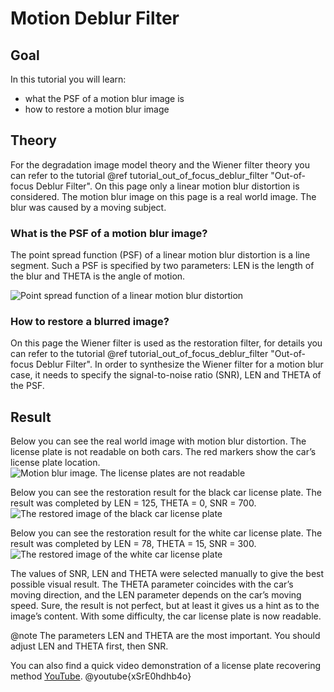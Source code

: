 Motion Deblur Filter
==========================

Goal
----

In this tutorial you will learn:

-   what the PSF of a motion blur image is
-   how to restore a motion blur image

Theory
------

For the degradation image model theory and the Wiener filter theory you can refer to the tutorial @ref tutorial_out_of_focus_deblur_filter "Out-of-focus Deblur Filter".
On this page only a linear motion blur distortion is considered. The motion blur image on this page is a real world image. The blur was caused by a moving subject.

### What is the PSF of a motion blur image?

The point spread function (PSF) of a linear motion blur distortion is a line segment. Such a PSF is specified by two parameters: LEN is the length of the blur and THETA is 
the angle of motion.

![Point spread function of a linear motion blur distortion](images/motion_psf.png)

### How to restore a blurred image?

On this page the Wiener filter is used as the restoration filter, for details you can refer to the tutorial @ref tutorial_out_of_focus_deblur_filter "Out-of-focus Deblur Filter". 
In order to synthesize the Wiener filter for a motion blur case, it needs to specify the signal-to-noise ratio (SNR), LEN and THETA of the PSF.

Result
------

Below you can see the real world image with motion blur distortion. The license plate is not readable on both cars. The red markers show the car’s license plate location.
![Motion blur image. The license plates are not readable](images/motion_original.jpg)


Below you can see the restoration result for the black car license plate. The result was completed by LEN = 125, THETA = 0, SNR = 700.
![The restored image of the black car license plate](images/black_car.jpg)

Below you can see the restoration result for the white car license plate. The result was completed by LEN = 78, THETA = 15, SNR = 300.
![The restored image of the white car license plate](images/white_car.jpg)

The values of SNR, LEN and THETA were selected manually to give the best possible visual result. The THETA parameter coincides with the car’s moving direction, and the 
LEN parameter depends on the car’s moving speed. 
Sure, the result is not perfect, but at least it gives us a hint as to the image’s content. With some difficulty, the car license plate is now readable.

@note The parameters LEN and THETA are the most important. You should adjust LEN and THETA first, then SNR.

You can also find a quick video demonstration of a license plate recovering method
[YouTube](https://youtu.be/xSrE0hdhb4o).
@youtube{xSrE0hdhb4o}
